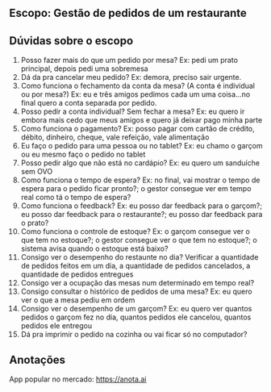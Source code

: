 ## Escopo: Gestão de pedidos de um restaurante

## Dúvidas sobre o escopo

1. Posso fazer mais do que um pedido por mesa? Ex: pedi um prato principal, depois pedi uma sobremesa
2. Dá da pra cancelar meu pedido? Ex: demora, preciso sair urgente.
3. Como funciona o fechamento da conta da mesa? (A conta é individual ou por mesa?) Ex: eu e três amigos pedimos cada um uma coisa...no final quero a conta separada por pedido.
4. Posso pedir a conta individual? Sem fechar a mesa? Ex: eu quero ir embora mais cedo que meus amigos e quero já deixar pago minha parte
5. Como funciona o pagamento? Ex: posso pagar com cartão de crédito, débito, dinheiro, cheque, vale refeição, vale alimentação
6. Eu faço o pedido para uma pessoa ou no tablet? Ex: eu chamo o garçom ou eu mesmo faço o pedido no tablet
7. Posso pedir algo que não está no cardápio? Ex: eu quero um sanduíche sem OVO
8. Como funciona o tempo de espera? Ex: no final, vai mostrar o tempo de espera para o pedido ficar pronto?; o gestor consegue ver em tempo real como tá o tempo de espera?
9. Como funciona o feedback? Ex: eu posso dar feedback para o garçom?; eu posso dar feedback para o restaurante?; eu posso dar feedback para o prato?
10. Como funciona o controle de estoque? Ex: o garçom consegue ver o que tem no estoque?; o gestor consegue ver o que tem no estoque?; o sistema avisa quando o estoque está baixo?
11. Consigo ver o desempenho do restaunte no dia? Verificar a quantidade de pedidos feitos em um dia, a quantidade de pedidos cancelados, a quantidade de pedidos entregues
12. Consigo ver a ocupação das mesas num determinado em tempo real?
13. Consigo consultar o histórico de pedidos de uma mesa? Ex: eu quero ver o que a mesa pediu em ordem
14. Consigo ver o desempenho de um garçom? Ex: eu quero ver quantos pedidos o garçom fez no dia, quantos pedidos ele cancelou, quantos pedidos ele entregou
15. Dá pra imprimir o pedido na cozinha ou vai ficar só no computador?

## Anotações

App popular no mercado: https://anota.ai
